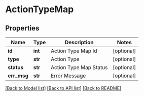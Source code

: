 # ActionTypeMap

## Properties
Name | Type | Description | Notes
------------ | ------------- | ------------- | -------------
**id** | **int** | Action Type Map Id | [optional] 
**type** | **str** | Action Type | [optional] 
**status** | **str** | Action Type Map Status | [optional] 
**err_msg** | **str** | Error Message | [optional] 

[[Back to Model list]](../README.md#documentation-for-models) [[Back to API list]](../README.md#documentation-for-api-endpoints) [[Back to README]](../README.md)

